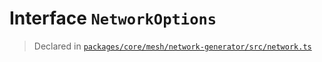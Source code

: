 # Interface `NetworkOptions`
> Declared in [`packages/core/mesh/network-generator/src/network.ts`](.)
